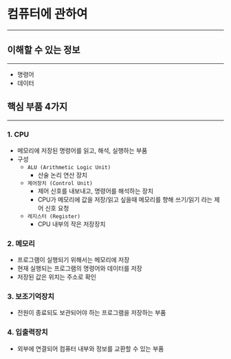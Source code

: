 # 컴퓨터에 관하여

---

## 이해할 수 있는 정보

---

- 명령어
- 데이터

## 핵심 부품 4가지

---

### 1. CPU

- 메모리에 저장된 명령어를 읽고, 해석, 실행하는 부품
- 구성
    - `ALU (Arithmetic Logic Unit)`
        - 산술 논리 연산 장치
    - `제어장치 (Control Unit)`
        - 제어 신호를 내보내고, 명령어를 해석하는 장치
        - CPU가 메모리에 값을 저장/읽고 싶을때 메모리를 향해 쓰기/읽기 라는 제어 신호 요청
    - `레지스터 (Register)`
        - CPU 내부의 작은 저장장치

### 2. 메모리

- 프로그램이 실행되기 위해서는 메모리에 저장
- 현재 실행되는 프로그램의 명령어와 데이터를 저장
- 저장된 값은 위치는 주소로 확인

### 3. 보조기억장치

- 전원이 종료되도 보관되어야 하는 프로그램을 저장하는 부품

### 4. 입출력장치

- 외부에 연결되어 컴퓨터 내부와 정보를 교환할 수 있는 부품